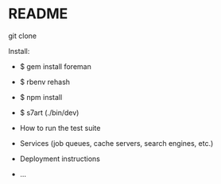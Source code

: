 # README

git clone

Install:

* $ gem install foreman

* $ rbenv rehash

* $ npm install

* $ s7art (./bin/dev)

* How to run the test suite

* Services (job queues, cache servers, search engines, etc.)

* Deployment instructions

* ...
